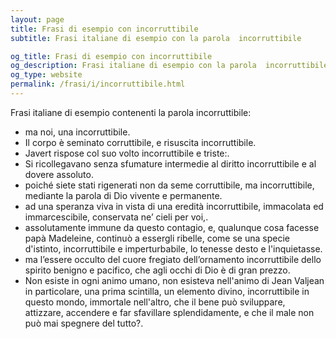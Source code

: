 ```yaml
---
layout: page
title: Frasi di esempio con incorruttibile 
subtitle: Frasi italiane di esempio con la parola  incorruttibile

og_title: Frasi di esempio con incorruttibile 
og_description: Frasi italiane di esempio con la parola  incorruttibile
og_type: website
permalink: /frasi/i/incorruttibile.html
---
```


Frasi italiane di esempio contenenti la parola incorruttibile:


- ma noi, una incorruttibile.
- Il corpo è seminato corruttibile, e risuscita incorruttibile.
- Javert rispose col suo volto incorruttibile e triste:.
- Si ricollegavano senza sfumature intermedie al diritto incorruttibile e al dovere assoluto.
- poiché siete stati rigenerati non da seme corruttibile, ma incorruttibile, mediante la parola di Dio vivente e permanente.
- ad una speranza viva in vista di una eredità incorruttibile, immacolata ed immarcescibile, conservata ne’ cieli per voi,.
- assolutamente immune da questo contagio, e, qualunque cosa facesse papà Madeleine, continuò a essergli ribelle, come se una specie d'istinto, incorruttibile e imperturbabile, lo tenesse desto e l'inquietasse.
- ma l’essere occulto del cuore fregiato dell’ornamento incorruttibile dello spirito benigno e pacifico, che agli occhi di Dio è di gran prezzo.
- Non esiste in ogni animo umano, non esisteva nell'animo di Jean Valjean in particolare, una prima scintilla, un elemento divino, incorruttibile in questo mondo, immortale nell'altro, che il bene può sviluppare, attizzare, accendere e far sfavillare splendidamente, e che il male non può mai spegnere del tutto?.
